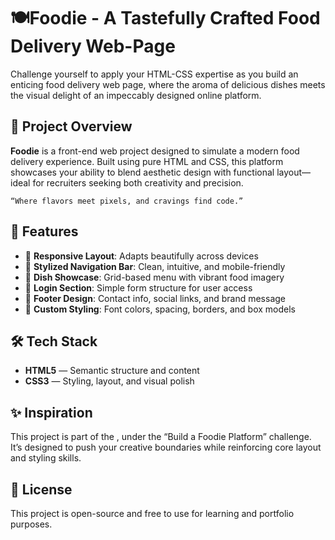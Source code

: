 # 🍽️Foodie - A Tastefully Crafted Food Delivery Web-Page

Challenge yourself to apply your HTML-CSS expertise as you build an enticing food delivery web page, where the aroma of delicious dishes meets the visual delight of an impeccably designed online platform.

## 🌟 Project Overview

**Foodie** is a front-end web project designed to simulate a modern food delivery experience. Built using pure HTML and CSS, this platform showcases your ability to blend aesthetic design with functional layout—ideal for recruiters seeking both creativity and precision.

``` “Where flavors meet pixels, and cravings find code.” ```

## 🎯 Features

- 🍕 **Responsive Layout**: Adapts beautifully across devices
- 🍜 **Stylized Navigation Bar**: Clean, intuitive, and mobile-friendly
- 🍰 **Dish Showcase**: Grid-based menu with vibrant food imagery
- 🥗 **Login Section**: Simple form structure for user access
- 🍛 **Footer Design**: Contact info, social links, and brand message
- 🌈 **Custom Styling**: Font colors, spacing, borders, and box models

## 🛠️ Tech Stack

- **HTML5** — Semantic structure and content
- **CSS3** — Styling, layout, and visual polish

## ✨ Inspiration

This project is part of the , under the “Build a Foodie Platform” challenge. It’s designed to push your creative boundaries while reinforcing core layout and styling skills.

## 📜 License

This project is open-source and free to use for learning and portfolio purposes.
